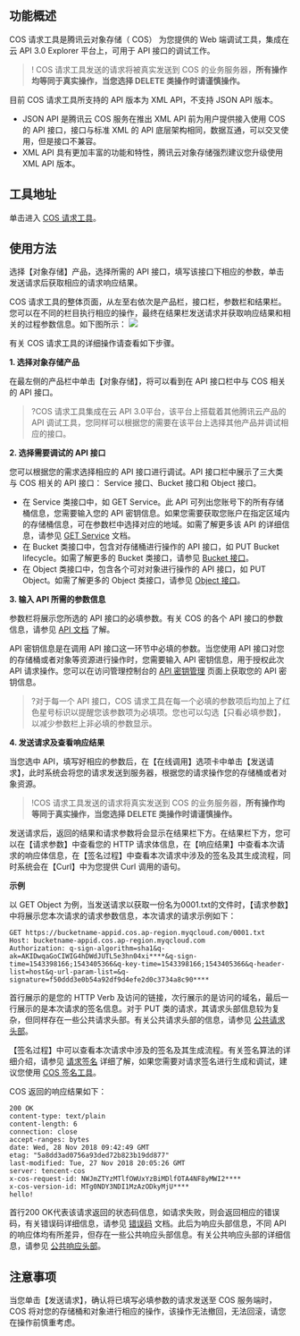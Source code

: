 ## 功能概述

COS 请求工具是腾讯云对象存储（ COS） 为您提供的 Web 端调试工具，集成在云 API 3.0 Explorer 平台上，可用于 API 接口的调试工作。

>! COS 请求工具发送的请求将被真实发送到 COS 的业务服务器，**所有操作均等同于真实操作，当您选择 DELETE 类操作时请谨慎操作。**

目前 COS 请求工具所支持的 API 版本为 XML API，不支持 JSON API 版本。
- JSON API 是腾讯云 COS 服务在推出 XML API 前为用户提供接入使用 COS 的 API 接口，接口与标准 XML 的 API 底层架构相同，数据互通，可以交叉使用，但是接口不兼容。
- XML API 具有更加丰富的功能和特性，腾讯云对象存储强烈建议您升级使用 XML API 版本。

## 工具地址

单击进入 [COS 请求工具](https://console.cloud.tencent.com/api/explorer?Product=cos)。

## 使用方法

选择【对象存储】产品，选择所需的 API 接口，填写该接口下相应的参数，单击发送请求后获取相应的请求响应结果。

COS 请求工具的整体页面，从左至右依次是产品栏，接口栏，参数栏和结果栏。您可以在不同的栏目执行相应的操作，最终在结果栏发送请求并获取响应结果和相关的过程参数信息。如下图所示：
![](https://main.qcloudimg.com/raw/5ff123127b7a8ff801f917c3e1c5470b.jpg)

有关 COS 请求工具的详细操作请查看如下步骤。

**1. 选择对象存储产品**

在最左侧的产品栏中单击【对象存储】，将可以看到在 API 接口栏中与 COS 相关的 API 接口。

>?COS 请求工具集成在云 API 3.0平台，该平台上搭载着其他腾讯云产品的 API 调试工具，您同样可以根据您的需要在该平台上选择其他产品并调试相应的接口。

**2. 选择需要调试的 API 接口**

您可以根据您的需求选择相应的 API 接口进行调试。API 接口栏中展示了三大类与 COS 相关的 API 接口： Service 接口、Bucket 接口和 Object 接口。

- 在 Service 类接口中，如 GET Service。此 API 可列出您账号下的所有存储桶信息，您需要输入您的 API 密钥信息。如果您需要获取您账户在指定区域内的存储桶信息，可在参数栏中选择对应的地域。如需了解更多该 API 的详细信息，请参见 [GET Service](https://cloud.tencent.com/document/product/436/8291) 文档。
- 在 Bucket 类接口中，包含对存储桶进行操作的 API 接口，如 PUT Bucket lifecycle。如需了解更多的 Bucket 类接口，请参见 [Bucket 接口](https://cloud.tencent.com/document/product/436/7731)。
- 在 Object 类接口中，包含各个可对对象进行操作的 API 接口，如 PUT Object。如需了解更多的 Object 类接口，请参见 [Object 接口](https://cloud.tencent.com/document/product/436/7739)。

**3. 输入 API 所需的参数信息**

参数栏将展示您所选的 API 接口的必填参数。有关 COS 的各个 API 接口的参数信息，请参见 [API 文档](https://cloud.tencent.com/document/product/436/10009) 了解。

API 密钥信息是在调用 API 接口这一环节中必填的参数。当您使用 API 接口对您的存储桶或者对象等资源进行操作时，您需要输入 API 密钥信息，用于授权此次 API 请求操作。您可以在访问管理控制台的 [API 密钥管理](https://console.cloud.tencent.com/cam/capi) 页面上获取您的 API 密钥信息。

>?对于每一个 API 接口，COS 请求工具在每一个必填的参数项后均加上了红色星号标识以提醒您该参数项为必填项。您也可以勾选【只看必填参数】，以减少参数栏上非必填的参数显示。

**4. 发送请求及查看响应结果**

当您选中 API，填写好相应的参数后，在【在线调用】选项卡中单击【发送请求】，此时系统会将您的请求发送到服务器，根据您的请求操作您的存储桶或者对象资源。

>!COS 请求工具发送的请求将真实发送到 COS 的业务服务器，**所有操作均等同于真实操作，当您选择 DELETE 类操作时请谨慎操作。**

发送请求后，返回的结果和请求参数将会显示在结果栏下方。在结果栏下方，您可以在【请求参数】中查看您的 HTTP 请求体信息，在【响应结果】中查看本次请求的响应体信息，在【签名过程】中查看本次请求中涉及的签名及其生成流程，同时系统会在【Curl】中为您提供 Curl 调用的语句。

**示例**

以 GET Object 为例，当发送请求以获取一份名为0001.txt的文件时，【请求参数】中将展示您本次请求的请求参数信息，本次请求的请求示例如下：
```http
GET https://bucketname-appid.cos.ap-region.myqcloud.com/0001.txt
Host: bucketname-appid.cos.ap-region.myqcloud.com
Authorization: q-sign-algorithm=sha1&q-ak=AKIDwqaGoCIWIG4hDWdJUTL5e3hn04xi****&q-sign-time=1543398166;1543405366&q-key-time=1543398166;1543405366&q-header-list=host&q-url-param-list=&q-signature=f50ddd3e0b54a92df9d4efe2d0c3734a8c90****
```

首行展示的是您的 HTTP Verb 及访问的链接，次行展示的是访问的域名，最后一行展示的是本次请求的签名信息。对于 PUT 类的请求，其请求头部信息较为复杂，但同样存在一些公共请求头部。有关公共请求头部的信息，请参见 [公共请求头部](https://cloud.tencent.com/document/product/436/7728)。

【签名过程】中可以查看本次请求中涉及的签名及其生成流程。有关签名算法的详细介绍，请参见 [请求签名](https://cloud.tencent.com/document/product/436/7778) 详细了解，如果您需要对请求签名进行生成和调试，建议您使用 [COS 签名工具](https://cos5.cloud.tencent.com/static/cos-sign/)。

COS 返回的响应结果如下：

```http
200 OK
content-type: text/plain
content-length: 6
connection: close
accept-ranges: bytes
date: Wed, 28 Nov 2018 09:42:49 GMT
etag: "5a8dd3ad0756a93ded72b823b19dd877"
last-modified: Tue, 27 Nov 2018 20:05:26 GMT
server: tencent-cos
x-cos-request-id: NWJmZTYzMTlfOWUxYzBiMDlfOTA4NF8yMWI2****
x-cos-version-id: MTg0NDY3NDI1MzAzODkyMjU****
hello!
```

首行200 OK代表该请求返回的状态码信息，如请求失败，则会返回相应的错误码，有关错误码详细信息，请参见 [错误码](https://cloud.tencent.com/document/product/436/7730) 文档。此后为响应头部信息，不同 API 的响应体均有所差异，但存在一些公共响应头部信息。有关公共响应头部的详细信息，请参见 [公共响应头部](https://cloud.tencent.com/document/product/436/7729)。



## 注意事项
当您单击【发送请求】，确认将已填写必填参数的请求发送至 COS 服务端时，COS 将对您的存储桶和对象进行相应的操作，该操作无法撤回，无法回滚，请您在操作前慎重考虑。
